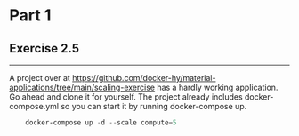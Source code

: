 # Part 1

## Exercise 2.5
---
A project over at https://github.com/docker-hy/material-applications/tree/main/scaling-exercise has a hardly working application. Go ahead and clone it for yourself. The project already includes docker-compose.yml so you can start it by running docker-compose up.

``` powershell
    docker-compose up -d --scale compute=5
```
